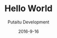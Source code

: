 ---
title: 'Hello World'
description: 'Creating your first page'
sections:
    -
        template: banner
        text: "# Hello world  \n\nCreating your first page"
        image: 50d05eee9088c589bfd5a5a3a3043c0ebcc4972b
        theme: dark
    -
        template: richTextSection
        text: "## Setting up a connection  \n\nIn order to publish [Content](/docs/content/) and use [Templates](/docs/templates/) and [Media](/docs/media/), we need to set up a [Connection](/docs/connections).\n\n### Create it\n\n- Click on the \"Connections\" tab\n- Right click in the pane and select \"Create new\"\n- Name your connection something fancy, how about \"Awesome Connection\"?\n\n### Configure it  \n\nThere are a couple of options for connection types, but let's start with a [GitHub Pages](https://pages.github.com/) connection. If you're unfamiliar with GitHub Pages, it's an online service based on [Jekyll](http://jekyllrb.com/) that generates static sites rather than serving them actively. It's a huge money saver on hosting, because it's, well, free. Moving on:\n\n- Download the [HashBrown GitHub Pages Boilerplate](https://github.com/Putaitu/hashbrown-boilerplate-github-pages/archive/latest.zip) and extract it somewhere.\n- Go to it in your terminal and start the Jekyll server:\n\n~~~\ncd ./hashbrown-github-pages-boilerplate\njekyll serve\n~~~\n\n- Back in the connection settings, check \"is local\"\n- Type in the local path to the project (remember to end it with a \"/\")\n"
    -
        template: richTextSection
        text: "## Setting up a schema  \n\nFirst, we are going to configure how our page behaves. This is done through a [Schema](/docs/schemas/).  \n\n### Create it  \n\n- Go to the \"Schemas\" tab\n- Expand the \"Content base\" schema\n- Right click the \"Page\" schema and click \"Create new\"\n\n### Configure main properties\n- Pick a fancy name for your schema, like \"Awesome Page\"\n- Pick a fancy icon to go with it\n- Set the default tab to \"Content\", which is where our custom properties will be. You can create more tabs later.\n\n### Configure field properties  \n\n- Type this into the \"field properties\" section:\n\n~~~\n{\n    \"template\": {\n        \"label\": \"Template\",\n        \"schemaId\": \"templateReference\",\n        \"config\": {\n            \"allowedTemplates\": [\"awesomePage\"]\n        }\n    },\n    \"text\": {\n        \"label\": \"Text\",\n        \"schemaId\": \"string\",\n        \"tabId\": \"content\"\n    }\n}\n~~~"
    -
        template: richTextSection
        text: "## Creating the content  \n\nNow that we have set up the schema, we can create some [Content](/docs/content/) based on it.  \n\n- Go to the \"Content\" tab\n- Right click in the pane and select \"Create new\"\n- Pick your schema and click \"Create\"\n- Right click the newly created content in the list and click \"Settings\"\n- Switch on the connection you created under \"Publising\"\n- Type in \"Hello World\" in the \"Title\" field\n- Type in \"Wear all the hats!\" (or your own catchphrase) in the \"Text\" field\n- Make sure the \"URL\" field reads \"/hello-world/\"\n- Click \"Save & publish\" \n- Visit [http://localhost:4000/hello-world/](http://localhost:4000/hello-world/) in your browser"
    -
        template: buttons
        text: "## Done and dusted!  \n\nNot too bad, was it?  \nCheck out the other guides to learn more."
        buttons:
            -
                text: Guides
                href: /guides/
                target: _self
meta:
    id: ee68628a08fe5010a35d861b7f9bd1c23de82adc
    parentId: bf70856caed6633b734d5b0e7b61a651305571f1
    language: en
date: '2016-9-16'
author: 'Putaitu Development'
permalink: /guides/hello-world/
layout: sectionPage
---
